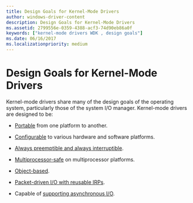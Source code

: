 ```yaml
---
title: Design Goals for Kernel-Mode Drivers
author: windows-driver-content
description: Design Goals for Kernel-Mode Drivers
ms.assetid: 2799556e-0359-4388-acf3-74d90eb86a0f
keywords: ["kernel-mode drivers WDK , design goals"]
ms.date: 06/16/2017
ms.localizationpriority: medium
---
```


# Design Goals for Kernel-Mode Drivers





Kernel-mode drivers share many of the design goals of the operating system, particularly those of the system I/O manager. Kernel-mode drivers are designed to be:

-   [Portable](portable.md) from one platform to another.

-   [Configurable](configurable.md) to various hardware and software platforms.

-   [Always preemptible and always interruptible](always-preemptible-and-always-interruptible.md).

-   [Multiprocessor-safe](multiprocessor-safe.md) on multiprocessor platforms.

-   [Object-based](object-based.md).

-   [Packet-driven I/O with reusable IRPs](packet-driven-i-o-with-reusable-irps.md).

-   Capable of [supporting asynchronous I/O](supporting-asynchronous-i-o.md).

 

 





